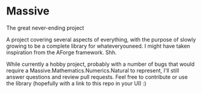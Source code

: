 # Massive
The great never-ending project

A project covering several aspects of everything, with the purpose of slowly growing to be a complete library for whateveryouneed. I might have taken inspiration from the AForge framework. Shh.

While currently a hobby project, probably with a number of bugs that would require a Massive.Mathematics.Numerics.Natural to represent, I'll still answer questions and review pull requests. Feel free to contribute or use the library (hopefully with a link to this repo in your UI) :)
